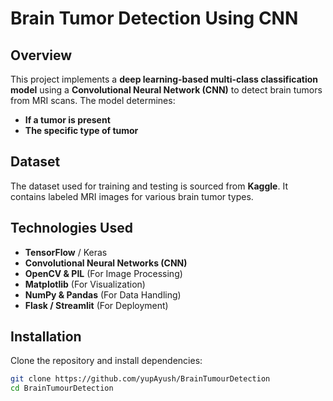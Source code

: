 # Brain Tumor Detection Using CNN

## Overview
This project implements a **deep learning-based multi-class classification model** using a **Convolutional Neural Network (CNN)** to detect brain tumors from MRI scans. The model determines:
- **If a tumor is present**
- **The specific type of tumor**

## Dataset
The dataset used for training and testing is sourced from **Kaggle**. It contains labeled MRI images for various brain tumor types.

## Technologies Used
- **TensorFlow** / Keras
- **Convolutional Neural Networks (CNN)**
- **OpenCV & PIL** (For Image Processing)
- **Matplotlib** (For Visualization)
- **NumPy & Pandas** (For Data Handling)
- **Flask / Streamlit** (For Deployment)

## Installation

Clone the repository and install dependencies:
```bash
git clone https://github.com/yupAyush/BrainTumourDetection
cd BrainTumourDetection


